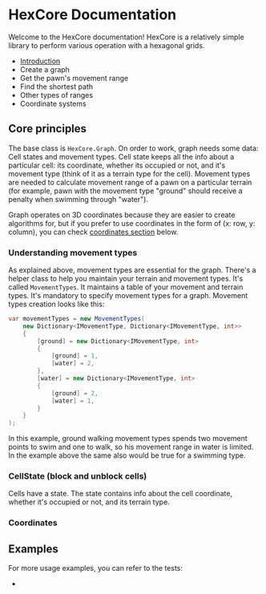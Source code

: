 # HexCore Documentation

Welcome to the HexCore documentation! HexCore is a relatively simple library
to perform various operation with a hexagonal grids.

- [Introduction](#core-principles)
- Create a graph
- Get the pawn's movement range
- Find the shortest path
- Other types of ranges
- Coordinate systems

## Core principles

The base class is `HexCore.Graph`. On order to work, graph needs some 
data: Cell states and movement types. Cell state keeps all the info 
about a particular cell: its coordinate, whether its occupied or not, 
and it's movement type (think of it as a terrain type for the cell).
Movement types are needed to calculate movement range of a pawn on
a particular terrain (for example, pawn with the movement type "ground"
should receive a penalty when swimming through "water").

Graph operates on 3D coordinates because they are easier to create
algorithms for, but if you prefer to use coordinates in the form of
(x: row, y: column), you can check [coordinates section](#coordinates) below.

### Understanding movement types

As explained above, movement types are essential for the graph.
There's a helper class to help you maintain your terrain and movement
types. It's called `MovementTypes`. It maintains a table of your
movement and terrain types. It's mandatory to specify movement types
for a graph. Movement types creation looks like this:

```c#
var movementTypes = new MovementTypes(
    new Dictionary<IMovementType, Dictionary<IMovementType, int>>
    {
        [ground] = new Dictionary<IMovementType, int>
        {
            [ground] = 1,
            [water] = 2,
        },
        [water] = new Dictionary<IMovementType, int>
        {
            [ground] = 2,
            [water] = 1,
        }
    }
);
```

In this example, ground walking movement types spends two movement points
to swim and one to walk, so his movement range in water is limited. In the 
example above the same also would be true for a swimming type.

### CellState (block and unblock cells)

Cells have a state. The state contains info about the cell coordinate, 
whether it's occupied or not, and its terrain type.

### Coordinates

## Examples

For more usage examples, you can refer to the tests:

- 
